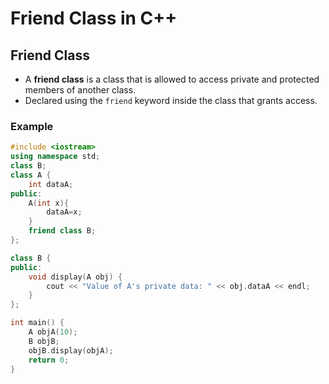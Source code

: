 # Friend Class in C++

## Friend Class
- A **friend class** is a class that is allowed to access private and protected members of another class.
- Declared using the `friend` keyword inside the class that grants access.

### Example
```cpp
#include <iostream>
using namespace std;
class B; 
class A {
    int dataA;
public:
    A(int x){
        dataA=x;
    }
    friend class B; 
};

class B {
public:
    void display(A obj) {
        cout << "Value of A's private data: " << obj.dataA << endl;
    }
};

int main() {
    A objA(10);
    B objB;
    objB.display(objA);
    return 0;
}
